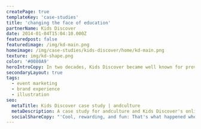 ```yaml
---
createPage: true
templateKey: 'case-studies'
title: 'changing the face of education'
partnerName: Kids Discover
date: 2014-01-04T15:04:10.000Z
featuredpost: false
featuredimage: /img/kd-main.png
homeimage: /img/case-studies/kids-discover/home/kd-main.png
texture: img/kd-shape.png
color: '#0080A9'
heroIntroCopy: In two decades, Kids Discover became well known for providing high-quality non-fiction content for children in grades 3-8. With more than 200 magazine titles, each with 20 pages, Kids Discover was a treasure trove of iconic photographs, original illustrations, timelines and kid-friendly facts on hundreds of science and social studies topics. That’s an incredible trove to work with.
secondaryLayout: true
tags:
  - event marketing
  - brand experience
  - illustration
seo:
  metaTitle: Kids Discover case study | andculture
  metaDescription: A case study for andculture and Kids Discover's online learning platform
  socialShareCopy: "'Cool, rewarding, and fun: That's what happened when Kids Discover partnered with andculture to transform the way students experience science and social studies magazines in the classroom. \"Boring\" isn't in our vocabulary.'"
---
```

